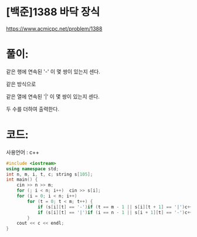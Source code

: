 # [백준]1388 바닥 장식

https://www.acmicpc.net/problem/1388

# 풀이:

같은 행에  연속된 '-' 이 몇 쌍이 있는지 센다.



같은 방식으로



같은 열에 연속된 '|' 이 몇 쌍이 있는지 센다.



두 수를 더하여 출력한다. 



# **코드:** 

사용언어 : c++
```c++
#include <iostream>
using namespace std;
int n, m, i, t, c; string s[105];
int main() {
	cin >> n >> m;
	for (; i < n; i++)	cin >> s[i];
	for (i = 0; i < n; i++)
		for (t = 0; t < m; t++) {
			if (s[i][t] == '-')if (t == m - 1 || s[i][t + 1] == '|')c++;
			if (s[i][t] == '|')if (i == n - 1 || s[i + 1][t] == '-')c++;
		}
	cout << c << endl;
}
```

